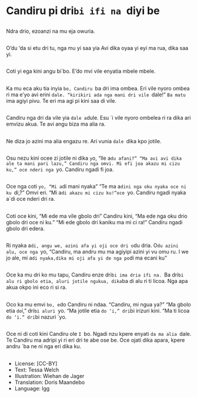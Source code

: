 # Candiru pi dri`bi ifi na `diyi be

##
Ndra drio, ezoanzi na mu eja
owuria.

##
O’du ‘da si etu dri tu, nga mu yi saa
yia
Avi dika oyaa yi eyi ma rua, dika
saa yi.

##
Coti yi ega kini angu bi`bo. E’do mvi
vile enyatia mbele mbele.

##
Ka mu eca aku tia inyia `bo,
Candiru `ba dri ima ombea. Eri vile
nyoro ombea ri ma e’yo avi erini
`dale.
“kirikiri ada nga mani dri vile
`dale!” `Ba matu `ima agiyi pivu.
Te eri ma agi pi kini saa di vile.

##
Candiru nga dri da vile yia `dale
a`dule. Esu `i vile nyoro ombelea ri
ra dika ari emvizu akua.
Te avi angu biza ma alia ra.

##
Ne diza jo azini ma alia engazu re.
Ari vunia `dale `dika kpo jotile.

##
Osu nezu kini ocee zi jotile ni dika
`y`o, “Ile a`du afani?”
“Ma avi avi dika ale ta mani pari
lazu,” Candiru nga omvi.
Mi efi joa akazu mi cizu ku,” oce
nderi nga `yo.
Candiru ngadi fi joa.

##
Oce nga coti `yo, “Mi a`di mani
nyaka”
“Te ma a`dini nga oku nyaka oce ni
ku `di,?” Omvi eri.
“Mi a`di akazu mi cizu ku!”oce `yo.
Candiru ngadi nyaka a`di oce nderi
dri ra.

##
Coti oce kini, “Mi ede ma vile gbolo
dri”
Candiru kini, “Ma ede nga oku drio
gbolo dri oce ni ku.”
“Mi ede gbolo dri kaniku ma mi ci
ra!”
Candiru ngadi gbolo dri edera.

##
Ri nyaka a`di, angu we, azini afa yi
oji oce dri o`du dria. O`du azini alu,
oce nga `yo, “Candiru, ma andru
mu ma agiyipi azini yi vu omu ru. I
we jo ale, mi a`di nyaka,dika mi oji
afa yi de nga po`di ma ecani ku”

##
Oce ka mu dri ko mu tapu, Candiru
enze dri`bi ima dria ifi na.
`Ba dri`bi alu ri gbolo etia, aluri
jotile ngukua, dika`ba di alu ri ti
licoa.
Nga apa akua okpo ini eco ri si ra.

##
Oco ka mu emvi `bo, e`do Candiru
ni ndaa. “Candiru, mi ngua ya?”
“Ma gbolo etia `do`i,” dri`bi aluri
`yo.
“Ma jotile etia `do ‘i,” dri`bi irizuri
kini. “Ma ti licoa `do ‘i.” dri`bi
nazuri `yo.

##
Oce ni di coti kini Candiru ole `I `bo.
Ngadi nzu kpere enyati `da ma alia
`dale.
Te Candiru ma adripi yi ri eri dri te
abe ose be.
Oce ojati dika apara, kpere andru
`ba ne ni nga eri dika ku.

##
* License: [CC-BY]
* Text: Tessa Welch
* Illustration: Wiehan de Jager
* Translation: Doris Maandebo
* Language: lgg
